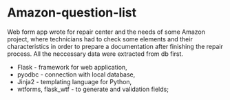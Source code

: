 # Amazon-question-list
Web form app wrote for repair center and the needs of some Amazon project, where technicians had to check some elements and their characteristics in order to prepare a documentation after finishing the repair process. All the neccessary data were extracted from db first.

 * Flask - framework for web application,
 * pyodbc - connection with local database,
 * Jinja2 -  templating language for Python,
 * wtforms, flask_wtf - to generate and validation fields;

